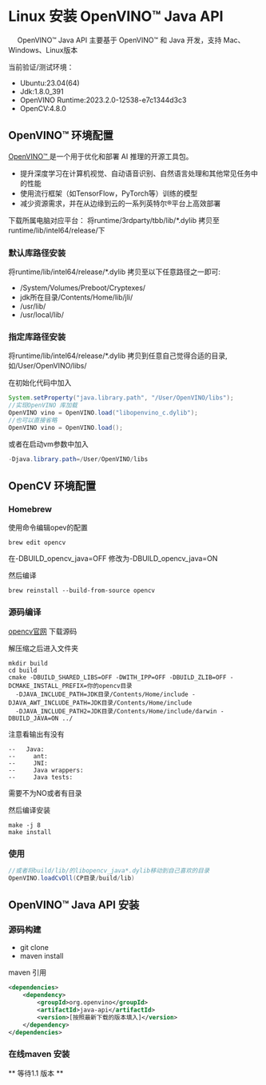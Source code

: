 # Linux 安装 OpenVINO™ Java API

&emsp;    OpenVINO™ Java API 主要基于 OpenVINO™ 和 Java 开发，支持 Mac、Windows、Linux版本

当前验证/测试环境：
- Ubuntu:23.04(64)
- Jdk:1.8.0_391
- OpenVINO Runtime:2023.2.0-12538-e7c1344d3c3
- OpenCV:4.8.0

## OpenVINO™ 环境配置
[OpenVINO™ ](www.openvino.ai)是一个用于优化和部署 AI 推理的开源工具包。

- 提升深度学习在计算机视觉、自动语音识别、自然语言处理和其他常见任务中的性能
- 使用流行框架（如TensorFlow，PyTorch等）训练的模型
- 减少资源需求，并在从边缘到云的一系列英特尔®平台上高效部署

下载所属电脑对应平台： 
将runtime/3rdparty/tbb/lib/*.dylib 拷贝至 runtime/lib/intel64/release/下
### 默认库路径安装
将runtime/lib/intel64/release/*.dylib 拷贝至以下任意路径之一即可:
- /System/Volumes/Preboot/Cryptexes/ 
- jdk所在目录/Contents/Home/lib/jli/
- /usr/lib/
- /usr/local/lib/

### 指定库路径安装
将runtime/lib/intel64/release/*.dylib 拷贝到任意自己觉得合适的目录,如/User/OpenVINO/libs/

在初始化代码中加入
```java
System.setProperty("java.library.path", "/User/OpenVINO/libs");
//实现OpenVINO 库加载
OpenVINO vino = OpenVINO.load("libopenvino_c.dylib");
//也可以直接省略
OpenVINO vino = OpenVINO.load();
```
或者在启动vm参数中加入
```java
-Djava.library.path=/User/OpenVINO/libs
```

## OpenCV 环境配置
### Homebrew
使用命令编辑opev的配置
```shell
brew edit opencv
```
在-DBUILD_opencv_java=OFF 修改为-DBUILD_opencv_java=ON

然后编译
```shell
brew reinstall --build-from-source opencv
```

### 源码编译
[opencv官网](https://opencv.org) 下载源码

解压缩之后进入文件夹
```shell
mkdir build
cd build
cmake -DBUILD_SHARED_LIBS=OFF -DWITH_IPP=OFF -DBUILD_ZLIB=OFF -DCMAKE_INSTALL_PREFIX=你的opencv目录 
  -DJAVA_INCLUDE_PATH=JDK目录/Contents/Home/include -DJAVA_AWT_INCLUDE_PATH=JDK目录/Contents/Home/include 
  -DJAVA_INCLUDE_PATH2=JDK目录/Contents/Home/include/darwin -DBUILD_JAVA=ON ../
```
注意看输出有没有
```
--   Java:                          
--     ant:                         
--     JNI:                         
--     Java wrappers:               
--     Java tests:   
```
需要不为NO或者有目录

然后编译安装
```shell
make -j 8
make install
```


### 使用

```java
//或者将build/lib/的libopencv_java*.dylib移动到自己喜欢的目录
OpenVINO.loadCvDll(CP目录/build/lib)
```

## OpenVINO™ Java API 安装

### 源码构建
- git clone
- maven install

maven 引用
```xml
<dependencies>
    <dependency>
        <groupId>org.openvino</groupId>
        <artifactId>java-api</artifactId>
        <version>[按照最新下载的版本填入]</version>
    </dependency>
</dependencies>
```

### 在线maven 安装
** 等待1.1 版本 **  

